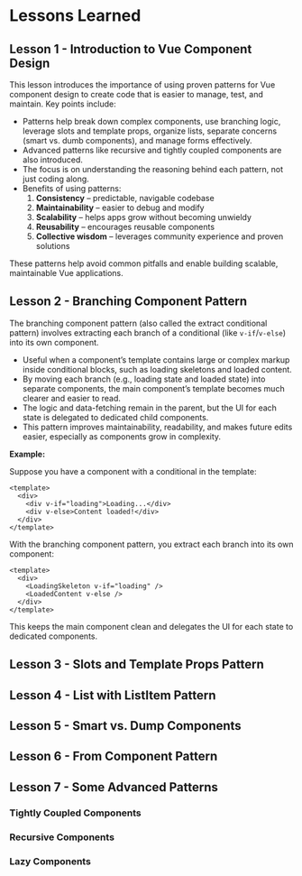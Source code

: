 # Lessons Learned

## Lesson 1 - Introduction to Vue Component Design

This lesson introduces the importance of using proven patterns for Vue component design to create code that is easier to manage, test, and maintain. Key points include:

- Patterns help break down complex components, use branching logic, leverage slots and template props, organize lists, separate concerns (smart vs. dumb components), and manage forms effectively.
- Advanced patterns like recursive and tightly coupled components are also introduced.
- The focus is on understanding the reasoning behind each pattern, not just coding along.
- Benefits of using patterns:
  1.  **Consistency** – predictable, navigable codebase
  2.  **Maintainability** – easier to debug and modify
  3.  **Scalability** – helps apps grow without becoming unwieldy
  4.  **Reusability** – encourages reusable components
  5.  **Collective wisdom** – leverages community experience and proven solutions

These patterns help avoid common pitfalls and enable building scalable, maintainable Vue applications.

## Lesson 2 - Branching Component Pattern

The branching component pattern (also called the extract conditional pattern) involves extracting each branch of a conditional (like `v-if`/`v-else`) into its own component.

- Useful when a component’s template contains large or complex markup inside conditional blocks, such as loading skeletons and loaded content.
- By moving each branch (e.g., loading state and loaded state) into separate components, the main component’s template becomes much clearer and easier to read.
- The logic and data-fetching remain in the parent, but the UI for each state is delegated to dedicated child components.
- This pattern improves maintainability, readability, and makes future edits easier, especially as components grow in complexity.

**Example:**

Suppose you have a component with a conditional in the template:

```vue
<template>
  <div>
    <div v-if="loading">Loading...</div>
    <div v-else>Content loaded!</div>
  </div>
</template>
```

With the branching component pattern, you extract each branch into its own component:

```vue
<template>
  <div>
    <LoadingSkeleton v-if="loading" />
    <LoadedContent v-else />
  </div>
</template>
```

This keeps the main component clean and delegates the UI for each state to dedicated components.

## Lesson 3 - Slots and Template Props Pattern

## Lesson 4 - List with ListItem Pattern

## Lesson 5 - Smart vs. Dump Components

## Lesson 6 - From Component Pattern

## Lesson 7 - Some Advanced Patterns

### Tightly Coupled Components

### Recursive Components

### Lazy Components
